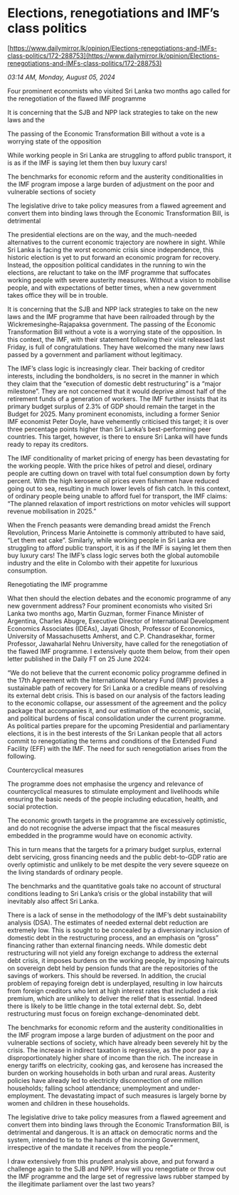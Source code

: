 # Elections, renegotiations and IMF’s class politics

[https://www.dailymirror.lk/opinion/Elections-renegotiations-and-IMFs-class-politics/172-288753](https://www.dailymirror.lk/opinion/Elections-renegotiations-and-IMFs-class-politics/172-288753)

*03:14 AM, Monday, August 05, 2024*

Four prominent economists who visited Sri Lanka two months ago called for the renegotiation of the flawed IMF programme

It is concerning that the SJB and NPP lack strategies to take on the new laws and the

The passing of the Economic Transformation Bill without a vote is a worrying state of the opposition

While working people in Sri Lanka are struggling to afford public transport, it is as if the IMF is saying let them then buy luxury cars!

The benchmarks for economic reform and the austerity conditionalities in the IMF program impose a large burden of adjustment on the poor and vulnerable sections of society

The legislative drive to take policy measures from a flawed agreement and convert them into binding laws through the Economic Transformation Bill, is detrimental

The presidential elections are on the way, and the much-needed alternatives to the current economic trajectory are nowhere in sight. While Sri Lanka is facing the worst economic crisis since independence, this historic election is yet to put forward an economic program for recovery. Instead, the opposition political candidates in the running to win the elections, are reluctant to take on the IMF programme that suffocates working people with severe austerity measures. Without a vision to mobilise people, and with expectations of better times, when a new government takes office they will be in trouble.

It is concerning that the SJB and NPP lack strategies to take on the new laws and the IMF programme that have been railroaded through by the Wickremesinghe-Rajapaksa government. The passing of the Economic Transformation Bill without a vote is a worrying state of the opposition. In this context, the IMF, with their statement following their visit released last Friday, is full of congratulations. They have welcomed the many new laws passed by a government and parliament without legitimacy.

The IMF’s class logic is increasingly clear. Their backing of creditor interests, including the bondholders, is no secret in the manner in which they claim that the “execution of domestic debt restructuring” is a “major milestone”. They are not concerned that it would deprive almost half of the retirement funds of a generation of workers. The IMF further insists that its primary budget surplus of 2.3% of GDP should remain the target in the Budget for 2025. Many prominent economists, including a former Senior IMF economist Peter Doyle, have vehemently criticised this target; it is over three percentage points higher than Sri Lanka’s best-performing peer countries. This target, however, is there to ensure Sri Lanka will have funds ready to repay its creditors.

The IMF conditionality of market pricing of energy has been devastating for the working people. With the price hikes of petrol and diesel, ordinary people are cutting down on travel with total fuel consumption down by forty percent. With the high kerosene oil prices even fishermen have reduced going out to sea, resulting in much lower levels of fish catch. In this context, of ordinary people being unable to afford fuel for transport, the IMF claims: “The planned relaxation of import restrictions on motor vehicles will support revenue mobilisation in 2025.”

When the French peasants were demanding bread amidst the French Revolution, Princess Marie Antoinette is commonly attributed to have said, “Let them eat cake”. Similarly, while working people in Sri Lanka are struggling to afford public transport, it is as if the IMF is saying let them then buy luxury cars! The IMF’s class logic serves both the global automobile industry and the elite in Colombo with their appetite for luxurious consumption.

Renegotiating the IMF programme

What then should the election debates and the economic programme of any new government address? Four prominent economists who visited Sri Lanka two months ago, Martin Guzman, former Finance Minister of Argentina, Charles Abugre, Executive Director of International Development Economics Associates (IDEAs), Jayati Ghosh, Professor of Economics, University of Massachusetts Amherst, and C.P. Chandrasekhar, former Professor, Jawaharlal Nehru University, have called for the renegotiation of the flawed IMF programme. I extensively quote them below, from their open letter published in the Daily FT on 25 June 2024:

“We do not believe that the current economic policy programme defined in the 17th Agreement with the International Monetary Fund (IMF) provides a sustainable path of recovery for Sri Lanka or a credible means of resolving its external debt crisis. This is based on our analysis of the factors leading to the economic collapse, our assessment of the agreement and the policy package that accompanies it, and our estimation of the economic, social, and political burdens of fiscal consolidation under the current programme. As political parties prepare for the upcoming Presidential and parliamentary elections, it is in the best interests of the Sri Lankan people that all actors commit to renegotiating the terms and conditions of the Extended Fund Facility (EFF) with the IMF. The need for such renegotiation arises from the following.

Countercyclical measures

The programme does not emphasise the urgency and relevance of countercyclical measures to stimulate employment and livelihoods while ensuring the basic needs of the people including education, health, and social protection.

The economic growth targets in the programme are excessively optimistic, and do not recognise the adverse impact that the fiscal measures embedded in the programme would have on economic activity.

This in turn means that the targets for a primary budget surplus, external debt servicing, gross financing needs and the public debt-to-GDP ratio are overly optimistic and unlikely to be met despite the very severe squeeze on the living standards of ordinary people.

The benchmarks and the quantitative goals take no account of structural conditions leading to Sri Lanka’s crisis or the global instability that will inevitably also affect Sri Lanka.

There is a lack of sense in the methodology of the IMF’s debt sustainability analysis (DSA). The estimates of needed external debt reduction are extremely low. This is sought to be concealed by a diversionary inclusion of domestic debt in the restructuring process, and an emphasis on “gross” financing rather than external financing needs. While domestic debt restructuring will not yield any foreign exchange to address the external debt crisis, it imposes burdens on the working people, by imposing haircuts on sovereign debt held by pension funds that are the repositories of the savings of workers. This should be reversed. In addition, the crucial problem of repaying foreign debt is underplayed, resulting in low haircuts from foreign creditors who lent at high interest rates that included a risk premium, which are unlikely to deliver the relief that is essential. Indeed there is likely to be little change in the total external debt. So, debt restructuring must focus on foreign exchange-denominated debt.

The benchmarks for economic reform and the austerity conditionalities in the IMF program impose a large burden of adjustment on the poor and vulnerable sections of society, which have already been severely hit by the crisis. The increase in indirect taxation is regressive, as the poor pay a disproportionately higher share of income than the rich. The increase in energy tariffs on electricity, cooking gas, and kerosene has increased the burden on working households in both urban and rural areas. Austerity policies have already led to electricity disconnection of one million households; falling school attendance; unemployment and under-employment. The devastating impact of such measures is largely borne by women and children in these households.

The legislative drive to take policy measures from a flawed agreement and convert them into binding laws through the Economic Transformation Bill, is detrimental and dangerous. It is an attack on democratic norms and the system, intended to tie to the hands of the incoming Government, irrespective of the mandate it receives from the people.”

I draw extensively from this prudent analysis above, and put forward a challenge again to the SJB and NPP. How will you renegotiate or throw out the IMF programme and the large set of regressive laws rubber stamped by the illegitimate parliament over the last two years?

